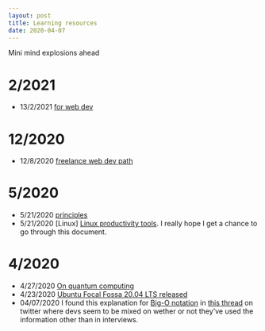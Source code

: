 ```yaml
---
layout: post
title: Learning resources
date: 2020-04-07
---
```


Mini mind explosions ahead

# 2/2021
* 13/2/2021 [for web dev](https://twitter.com/nickbulljs/status/1359771708312403969?s=21)

# 12/2020
* 12/8/2020 [freelance web dev path](https://news.ycombinator.com/item?id=24130286)
 

# 5/2020

* 5/21/2020 [principles](https://twitter.com/george__mack/status/1262509016992960512?s=21)
* 5/21/2020 [Linux] [Linux productivity tools](https://www.usenix.org/sites/default/files/conference/protected-files/lisa19_maheshwari.pdf). I really hope I get a chance to go through this document.

# 4/2020
* 4/27/2020 [On quantum computing](https://news.ycombinator.com/item?id=22989280)
* 4/23/2020 [Ubuntu Focal Fossa 20.04 LTS released](https://wiki.ubuntu.com/FocalFossa/ReleaseNotes)
* 04/07/2020 I found this explanation for [Big-O notation](https://justin.abrah.ms/computer-science/big-o-notation-explained.html) in [this thread](https://twitter.com/lynncyrin/status/1247309754671583232?s=21) on twitter where devs seem to be mixed on wether or not they’ve used the information other than in interviews. 